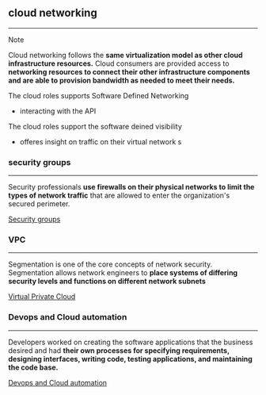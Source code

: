 ## cloud networking
---
>[!note]
>Cloud networking follows the **same virtualization model as other cloud infrastructure resources.** Cloud consumers are provided access to **networking resources to connect their other  infrastructure components and are able to provision bandwidth as needed to meet their needs.**
>
>The cloud roles supports Software Defined Networking 
>- interacting with the API
>
>The cloud roles support the software deined visibility 
>- offeres insight on traffic on their virtual network s

### security groups 
---
Security professionals **use firewalls on their physical networks to limit the types of network traffic** that are allowed to enter the organization's secured perimeter.

[Security groups](Security%20groups.md)


### VPC
---
Segmentation is one of the core concepts of network security. Segmentation allows network engineers to **place systems of differing security levels and functions on different network subnets**

[Virtual Private Cloud](Virtual%20Private%20Cloud.md)


### Devops and Cloud automation 
---
Developers worked on creating the software applications that the business desired and had **their own processes for specifying requirements, designing interfaces, writing code, testing applications, and maintaining the code base.**

[Devops and Cloud automation](Devops%20and%20Cloud%20automation.md)